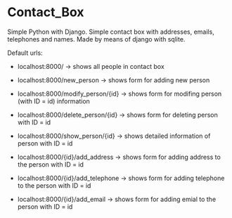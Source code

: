 # Contact_Box
Simple Python with Django.
Simple contact box with addresses, emails, telephones and names. Made by means of django with sqlite.<br>


Default urls:

- localhost:8000/ -> shows all people in contact box <br>

- localhost:8000/new_person -> shows form for adding new person <br>

- localhost:8000/modify_person/{id} -> shows form for modifing person (with ID = id) information <br>

- localhost:8000/delete_person/{id} -> shows form for deleting person with ID = id <br>

- localhost:8000/show_person/{id} -> shows detailed information of person with ID = id <br>

- localhost:8000/{id}/add_address -> shows form for adding address to the person with ID = id <br>

- localhost:8000/{id}/add_telephone -> shows form for adding telephone to the person with ID = id <br>

- localhost:8000/{id}/add_email -> shows form for adding emial to the person with ID = id <br>


